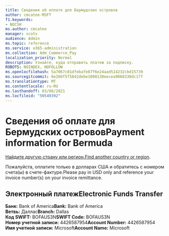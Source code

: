 ```yaml
---
title: Сведения об оплате для Бермудских островов
author: cmcatee-MSFT
f1.keywords:
- NOCSH
ms.author: cmcatee
manager: scotv
audience: Admin
ms.topic: reference
ms.service: o365-administration
ms.collection: Adm_Commerce_Pay
localization_priority: Normal
description: Узнайте, куда отправить платеж за подписку.
ROBOTS: NOINDEX, NOFOLLOW
ms.openlocfilehash: 5a7067c01dfebafe87f6e24aad514232cbd15739
ms.sourcegitcommit: 6e260f5f5842debe1098138eecea9068330dc17f
ms.translationtype: MT
ms.contentlocale: ru-RU
ms.lasthandoff: 03/08/2021
ms.locfileid: "50549392"
---
```

# <a name="payment-information-for-bermuda"></a><span data-ttu-id="05109-103">Сведения об оплате для Бермудских островов</span><span class="sxs-lookup"><span data-stu-id="05109-103">Payment information for Bermuda</span></span>

<span data-ttu-id="05109-104">[Найдите другую страну или регион.](../billing-and-payments/pay-for-your-subscription.md)</span><span class="sxs-lookup"><span data-stu-id="05109-104">[Find another country or region](../billing-and-payments/pay-for-your-subscription.md).</span></span>

<span data-ttu-id="05109-105">Пожалуйста, оплатите только в долларах США и обратитесь с номером счета(ы) в счете-фактуре.</span><span class="sxs-lookup"><span data-stu-id="05109-105">Please pay in USD only and reference your invoice number(s) on your invoice remittance.</span></span>

## <a name="electronic-funds-transfer"></a><span data-ttu-id="05109-106">Электронный платеж</span><span class="sxs-lookup"><span data-stu-id="05109-106">Electronic Funds Transfer</span></span>

<span data-ttu-id="05109-107">**Банк:** Bank of America</span><span class="sxs-lookup"><span data-stu-id="05109-107">**Bank:** Bank of America</span></span>  
<span data-ttu-id="05109-108">**Ветвь:** Даллас</span><span class="sxs-lookup"><span data-stu-id="05109-108">**Branch:** Dallas</span></span>  
<span data-ttu-id="05109-109">**Код SWIFT:** BOFAUS3N</span><span class="sxs-lookup"><span data-stu-id="05109-109">**SWIFT Code:** BOFAUS3N</span></span>  
<span data-ttu-id="05109-110">**Номер учетной записи:** 4426587954</span><span class="sxs-lookup"><span data-stu-id="05109-110">**Account Number:** 4426587954</span></span>  
<span data-ttu-id="05109-111">**Имя учетной записи:** Microsoft</span><span class="sxs-lookup"><span data-stu-id="05109-111">**Account Name:** Microsoft</span></span>  
